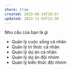 ```yaml
---
share: true
created: 2023-06-24T10:57
updated: 2023-11-03T23:38
---
```


Nhu cầu của bạn là gì
- Quản lý cuộc sống cá nhân
- Quản lý tri thức cá nhân
- Quản lý dự án cá nhân
- Quản lý dự án đội nhóm
- Quản lý kiến thức đội nhóm
